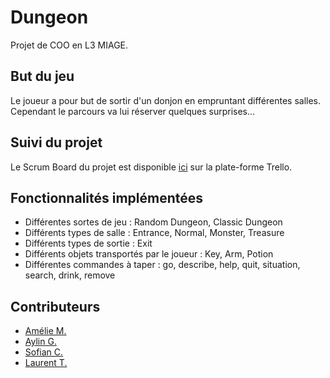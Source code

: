 Dungeon
=========

Projet de COO en L3 MIAGE.

## But du jeu

Le joueur a pour but de sortir d'un donjon en empruntant différentes salles. Cependant le parcours va lui réserver quelques surprises...

## Suivi du projet

Le Scrum Board du projet est disponible [ici](https://trello.com/b/fwNub9lm/l3miage-dungeon) sur la plate-forme Trello.

## Fonctionnalités implémentées

* Différentes sortes de jeu : Random Dungeon, Classic Dungeon
* Différents types de salle : Entrance, Normal, Monster, Treasure
* Différents types de sortie : Exit
* Différents objets transportés par le joueur : Key, Arm, Potion
* Différentes commandes à taper : go, describe, help, quit, situation, search, drink, remove

## Contributeurs

* [Amélie M.](https://github.com/AmelieMbq)<br/>
* [Aylin G.](https://github.com/Aylng)<br/>
* [Sofian C.](https://github.com/Neoragorn)<br/>
* [Laurent T.](https://github.com/lauthieb)
